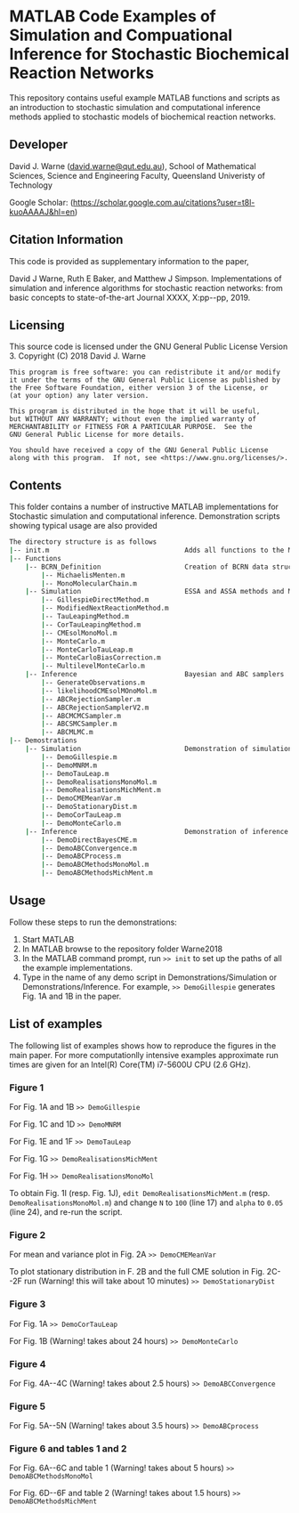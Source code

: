 # MATLAB Code Examples of Simulation and Compuational Inference for Stochastic Biochemical Reaction Networks

This repository contains useful example MATLAB functions and scripts as an introduction to 
stochastic simulation and computational inference methods applied to stochastic models of biochemical reaction networks.

## Developer

David J. Warne (david.warne@qut.edu.au),
                School of Mathematical Sciences, 
                Science and Engineering Faculty, 
                Queensland Univeristy of Technology 
                
Google Scholar: (https://scholar.google.com.au/citations?user=t8l-kuoAAAAJ&hl=en)

## Citation Information

This code is provided as supplementary information to the paper,

David J Warne, Ruth E Baker, and Matthew J Simpson. Implementations of simulation 
and inference algorithms for stochastic reaction networks: from basic concepts 
to state-of-the-art Journal XXXX, X:pp--pp, 2019. 

## Licensing
This source code is licensed under the GNU General Public License Version 3.
Copyright (C) 2018 David J. Warne

    This program is free software: you can redistribute it and/or modify
    it under the terms of the GNU General Public License as published by
    the Free Software Foundation, either version 3 of the License, or
    (at your option) any later version.

    This program is distributed in the hope that it will be useful,
    but WITHOUT ANY WARRANTY; without even the implied warranty of
    MERCHANTABILITY or FITNESS FOR A PARTICULAR PURPOSE.  See the
    GNU General Public License for more details.

    You should have received a copy of the GNU General Public License
    along with this program.  If not, see <https://www.gnu.org/licenses/>.

## Contents

This folder contains a number of instructive MATLAB implementations 
for Stochastic simulation and computational inference. Demonstration scripts
showing typical usage are also provided
```bash
The directory structure is as follows
|-- init.m                                  Adds all functions to the MATLAB Path
|-- Functions
    |-- BCRN_Definition                     Creation of BCRN data structures
        |-- MichaelisMenten.m
        |-- MonoMolecularChain.m
    |-- Simulation                          ESSA and ASSA methods and Monte Carlo
        |-- GillespieDirectMethod.m
        |-- ModifiedNextReactionMethod.m
        |-- TauLeapingMethod.m
        |-- CorTauLeapingMethod.m
        |-- CMEsolMonoMol.m
        |-- MonteCarlo.m
        |-- MonteCarloTauLeap.m
        |-- MonteCarloBiasCorrection.m
        |-- MultilevelMonteCarlo.m
    |-- Inference                           Bayesian and ABC samplers
        |-- GenerateObservations.m
        |-- likelihoodCMEsolMOnoMol.m
        |-- ABCRejectionSampler.m
        |-- ABCRejectionSamplerV2.m
        |-- ABCMCMCSampler.m
        |-- ABCSMCSampler.m
        |-- ABCMLMC.m
|-- Demostrations
    |-- Simulation                          Demonstration of simulation algorithms
        |-- DemoGillespie.m
        |-- DemoMNRM.m
        |-- DemoTauLeap.m
        |-- DemoRealisationsMonoMol.m
        |-- DemoRealisationsMichMent.m
        |-- DemoCMEMeanVar.m
        |-- DemoStationaryDist.m
        |-- DemoCorTauLeap.m
        |-- DemoMonteCarlo.m
    |-- Inference                           Demonstration of inference algorithms
        |-- DemoDirectBayesCME.m
        |-- DemoABCConvergence.m
        |-- DemoABCProcess.m
        |-- DemoABCMethodsMonoMol.m
        |-- DemoABCMethodsMichMent.m
```
## Usage

Follow these steps to run the demonstrations:

1. Start MATLAB
2. In MATLAB browse to the repository folder Warne2018
3. In the MATLAB command prompt, run 
   `>> init` 
   to set up the paths of all the example implementations.
4. Type in the name of any demo script in Demonstrations/Simulation 
   or Demonstrations/Inference. For example,
   `>> DemoGillespie` 
   generates Fig. 1A and 1B in the paper.

## List of examples

The following list of examples shows how to reproduce the figures in the main paper. For more computationlly intensive examples approximate run times are given for an Intel(R) Core(TM) i7-5600U CPU (2.6 GHz).

### Figure 1

For Fig. 1A and 1B
`>> DemoGillespie`

For Fig. 1C and 1D
`>> DemoMNRM`

For Fig. 1E and 1F
`>> DemoTauLeap`

For Fig. 1G
`>> DemoRealisationsMichMent`

For Fig. 1H
`>> DemoRealisationsMonoMol`

To obtain Fig. 1I (resp. Fig. 1J), `edit DemoRealisationsMichMent.m` 
(resp. `DemoRealisationsMonoMol.m`) and change 
`N` to `100` (line 17) and `alpha` to `0.05` (line 24), and re-run the script.

### Figure 2

For mean and variance plot in Fig. 2A 
`>> DemoCMEMeanVar`

To plot stationary distribution in F. 2B and the full CME solution
in Fig. 2C--2F run (Warning! this will take about 10 minutes)
`>> DemoStationaryDist`

### Figure 3

For Fig. 1A
`>> DemoCorTauLeap`

For Fig. 1B (Warning! takes about 24 hours)
`>> DemoMonteCarlo`

### Figure 4

For Fig. 4A--4C (Warning! takes about 2.5 hours)
`>> DemoABCConvergence`

### Figure 5

For Fig. 5A--5N (Warning! takes about 3.5 hours)
`>> DemoABCprocess`

### Figure 6 and tables 1 and 2

For Fig. 6A--6C and table 1 (Warning! takes about 5 hours) 
`>> DemoABCMethodsMonoMol`

For Fig. 6D--6F and table 2 (Warning! takes about 1.5 hours)
`>> DemoABCMethodsMichMent`
